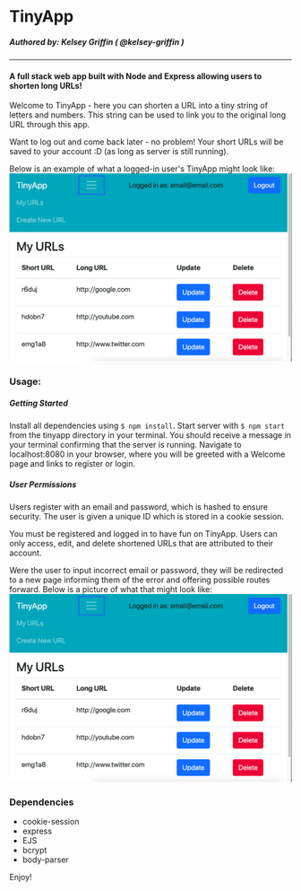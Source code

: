 # TinyApp
##### Authored by: Kelsey Griffin ( @kelsey-griffin )
---------------------------------
#### A full stack web app built with Node and Express allowing users to shorten long URLs!

Welcome to TinyApp - here you can shorten a URL into a tiny string of letters and numbers. This string can be used to link you to the original long URL through this app.

Want to log out and come back later - no problem! Your short URLs will be saved to your account :D (as long as server is still running).

Below is an example of what a logged-in user's TinyApp might look like:  
![urls page](https://github.com/kelsey-griffin/tinyapp/blob/master/docs/tinyapp_urlspage_screenshot.png)

### Usage:

##### Getting Started
Install all dependencies using `$ npm install`.
Start server with `$ npm start` from the tinyapp directory in your terminal. You should receive a message in your terminal confirming that the server is running. 
Navigate to localhost:8080 in your browser, where you will be greeted with a Welcome page and links to register or login. 

##### User Permissions
Users register with an email and password, which is hashed to ensure security. The user is given a unique ID which is stored in a cookie session. 

You must be registered and logged in to have fun on TinyApp.
Users can only access, edit, and delete shortened URLs that are attributed to their account.

Were the user to input incorrect email or password, they will be redirected to a new page informing them of the error and offering possible routes forward. Below is a picture of what that might look like:  
![login error page](https://github.com/kelsey-griffin/tinyapp/blob/master/docs/tinyapp_urlspage_screenshot.png)

### Dependencies
- cookie-session
- express
- EJS
- bcrypt
- body-parser

Enjoy!

